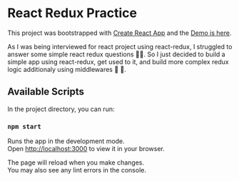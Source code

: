 # React Redux Practice

This project was bootstrapped with [Create React App](https://github.com/facebook/create-react-app) and the [Demo is here](https://ponochovny.github.io/react-redux-practice/).

As I was being interviewed for react project using react-redux, I struggled to answer some simple react redux questions :face_exhaling:. So I just decided to build a simple app using react-redux, get used to it, and build more complex redux logic additionaly using middlewares :monocle_face: :tada:.

## Available Scripts

In the project directory, you can run:

### `npm start`

Runs the app in the development mode.\
Open [http://localhost:3000](http://localhost:3000) to view it in your browser.

The page will reload when you make changes.\
You may also see any lint errors in the console.
